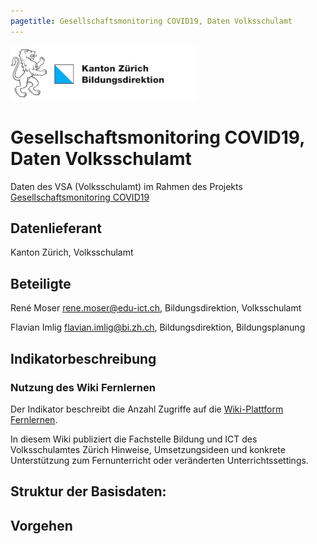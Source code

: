 ```yaml
---
pagetitle: Gesellschaftsmonitoring COVID19, Daten Volksschulamt
---
```


![](https://github.com/bildungsmonitoringZH/bildungsmonitoringZH.github.io/raw/master/assets/ktzh_bi_logo_de-300x88.jpg)

# Gesellschaftsmonitoring COVID19, Daten Volksschulamt

Daten des VSA (Volksschulamt) im Rahmen des Projekts [Gesellschaftsmonitoring COVID19](https://statistikzh.github.io/covid19monitoring/)

## Datenlieferant

Kanton Zürich, Volksschulamt

## Beteiligte

René Moser <rene.moser@edu-ict.ch>, Bildungsdirektion, Volksschulamt

Flavian Imlig <flavian.imlig@bi.zh.ch>, Bildungsdirektion, Bildungsplanung

## Indikatorbeschreibung

### Nutzung des Wiki Fernlernen

Der Indikator beschreibt die Anzahl Zugriffe auf die [Wiki-Plattform Fernlernen](https://wiki.edu-ict.zh.ch/index).

In diesem Wiki publiziert die Fachstelle Bildung und ICT des Volksschulamtes Zürich Hinweise, Umsetzungsideen und konkrete Unterstützung zum Fernunterricht oder veränderten Unterrichtssettings.

## Struktur der Basisdaten:


## Vorgehen

